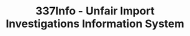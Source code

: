 ---
layout: default
bigquery: https://console.cloud.google.com/bigquery?p=patents-public-data&d=usitc_investigations&page=dataset&project=sheets-management-319211
citation: US International Trade Commission 337Info Unfair Import Investigations Information
  System
contributors: US International Trade Comission
cost: None
description: US International Trade Commission 337Info Unfair Import Investigations
  Information System contains data on investigations done under Section 337. Section
  337 declares the infringement of certain statutory intellectual property rights
  and other forms of unfair competition in import trade to be unlawful practices.
  Most Section 337 investigations involve allegations of patent or registered trademark
  infringement.
documentation: FAQ and tutorial available on the site
last_edit: Mon, 04 Apr 2022 19:10:40 GMT
location: https://pubapps2.usitc.gov/337external/
maintained_by: US International Trade Comission
schema_fields: '[''dateCreated'', ''patentNumber'', ''title'', ''investigationType'',
  ''ouiiParticipation'', ''endDateMarkmanHearing'', ''invUnfairAct'', ''ouiiAttorney'',
  ''scheduledStartDateEvidHear'', ''gcAttorney'', ''copyrightNumbers'', ''finalDetNoViolation'',
  ''finalIdOnViolationDue'', ''teoIdIssueDate'', ''currentStatus'', ''teoProceedingInvolved'',
  ''reportingRequirements'', ''patentNumbers'', ''markmanHearing'', ''complainant'',
  ''finalDetViolation'', ''scheduledEndDateEvidHear'', ''investigationTermDate'',
  ''dateOfPublicationFrNotice'', ''lastUpdated'', ''aljAssigned'', ''internalRemand'',
  ''teoReliefGranted'', ''teoIdDueDate'', ''dateComplaintFiled'', ''respondent'',
  ''issueDateOtherNonFinal'', ''docketNo'', ''trademarkNumbers'', ''currentActiveALJ'',
  ''id'', ''targetDate'', ''finalIdOnViolationIssue'', ''startDateMarkmanHearing'',
  ''publication_number'', ''htsNumbers'', ''actualStartDateEvidHear'', ''cafcAppeals'',
  ''actualEndDateEvidHear'', ''investigationNo'']'
shortname: unfair_import_investigations
tags:
- import
- legal
- trade
timeframe: 2008-2021 (prior to 2008 downloadable as a JSON file)
title: 337Info - Unfair Import Investigations Information System
uuid: 2721f5ec-e599-4890-9265-9706719fc71e
---